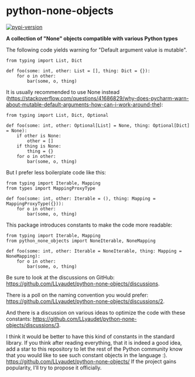 # python-none-objects

[![pypi-version]][pypi]

**A collection of "None" objects compatible with various Python types**

The following code yields warning for "Default argument value is mutable".

```python3
from typing import List, Dict

def foo(some: int, other: List = [], thing: Dict = {}):
    for o in other:
        bar(some, o, thing)
```

It is usually recommended to use None instead
(<https://stackoverflow.com/questions/41686829/why-does-pycharm-warn-about-mutable-default-arguments-how-can-i-work-around-the>):

```python3
from typing import List, Dict, Optional

def foo(some: int, other: Optional[List] = None, thing: Optional[Dict] = None):
    if other is None:
        other = []
    if thing is None:
        thing = {}
    for o in other:
        bar(some, o, thing)
```

But I prefer less boilerplate code like this:

```python3
from typing import Iterable, Mapping
from types import MappingProxyType

def foo(some: int, other: Iterable = (), thing: Mapping = MappingProxyType({})):
    for o in other:
        bar(some, o, thing)
```

This package introduces constants to make the code more readable:

```python3
from typing import Iterable, Mapping
from python_none_objects import NoneIterable, NoneMapping

def foo(some: int, other: Iterable = NoneIterable, thing: Mapping = NoneMapping):
    for o in other:
        bar(some, o, thing)
```

Be sure to look at the discussions on GitHub:
<https://github.com/LLyaudet/python-none-objects/discussions>.

There is a poll on the naming convention you would prefer:
<https://github.com/LLyaudet/python-none-objects/discussions/2>.

And there is a discussion on various ideas to optimize the code with these constants:
<https://github.com/LLyaudet/python-none-objects/discussions/3>.

I think it would be better to have this kind of constants in the standard library.
If you think after reading everything, that it is indeed a good idea, add a star to this repository to let the rest of the Python community know that you would like to see such constant objects in the language :).
<https://github.com/LLyaudet/python-none-objects/>
If the project gains popularity, I'll try to propose it officially.

[pypi-version]: https://img.shields.io/pypi/v/python-none-objects.svg
[pypi]: https://pypi.org/project/python-none-objects/
